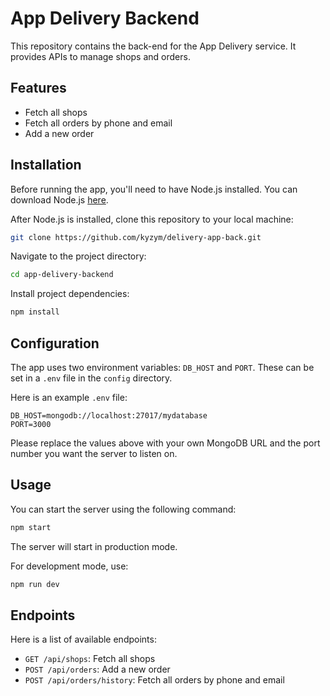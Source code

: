 # App Delivery Backend

This repository contains the back-end for the App Delivery service. It provides APIs to manage shops and orders.

## Features

- Fetch all shops
- Fetch all orders by phone and email
- Add a new order

## Installation

Before running the app, you'll need to have Node.js installed. You can download Node.js [here](https://nodejs.org/).

After Node.js is installed, clone this repository to your local machine:

```bash
git clone https://github.com/kyzym/delivery-app-back.git
```

Navigate to the project directory:

```bash
cd app-delivery-backend
```

Install project dependencies:

```bash
npm install
```

## Configuration

The app uses two environment variables: `DB_HOST` and `PORT`. These can be set in a `.env` file in the `config` directory.

Here is an example `.env` file:

```plaintext
DB_HOST=mongodb://localhost:27017/mydatabase
PORT=3000
```

Please replace the values above with your own MongoDB URL and the port number you want the server to listen on.

## Usage

You can start the server using the following command:

```bash
npm start
```

The server will start in production mode.

For development mode, use:

```bash
npm run dev
```

## Endpoints

Here is a list of available endpoints:

- `GET /api/shops`: Fetch all shops
- `POST /api/orders`: Add a new order
- `POST /api/orders/history`: Fetch all orders by phone and email
